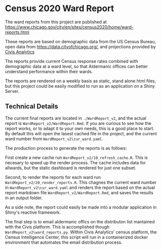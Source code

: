 

# Census 2020 Ward Report

The ward reports from this project are published at https://www.chicago.gov/city/en/sites/census2020/home/ward-reports.html

These reports are based on demographic data from the US Census Bureau, open data from https://data.cityofchicago.org/, and projections provided by [Civis Analytics](https://www.civisanalytics.com/)

The reports provide current Census response rates combined with demographic data at a ward level, so that Aldermanic offices can better understand performance within their wards. 

The reports are rendered on a weekly basis as static, stand alone html files, but this project could be easily modified to run as an application on a Shiny Server. 

## Technical Details

The current final reports are located in `./WardReport_v2`, and the actual report is `WardReport_v2/WardReport.Rmd`. If you are curious to see how the report works, or to adapt it to your own needs, this is a good place to start. By default this will open the lasest cached file in the project, and the current ward number from `WardReport_v2\cur_ward.yaml`. 

The production process to generate the reports is as follows:

First create a new cache run `WardReport_v2/10_refresh_cache.R`. This is necesary to speed up the render process. The cache includes data for allwards, but the static dashboard is rendered for just one subset.

Second, to render the reports for each ward run `WardReport_v2/20_render_reports.R`. This chagnes the current ward number in `WardReport_v2\cur_ward.yaml` and renders the report based on the actual report markdown file `WardReport_v2/WardReport.Rmd`, and saves the results in an output folder.

As a side note, the report could easily be made into a modular application in Shiny's reactive framework. 

The final step is to email aldermanic offics on the distributon list mantained with the Civis platform.  This is accomplished though `WardReport_v2\ward_reports.py`.  Within Civis Analytics' census platform, the Census Intelligence Center, this script will run in a containerized docker environment that automates the email distribution process. 
